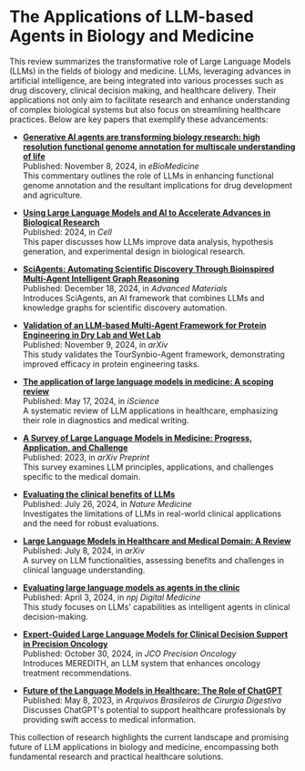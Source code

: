 # The Applications of LLM-based Agents in Biology and Medicine

This review summarizes the transformative role of Large Language Models (LLMs) in the fields of biology and medicine. LLMs, leveraging advances in artificial intelligence, are being integrated into various processes such as drug discovery, clinical decision making, and healthcare delivery. Their applications not only aim to facilitate research and enhance understanding of complex biological systems but also focus on streamlining healthcare practices. Below are key papers that exemplify these advancements:

- **[Generative AI agents are transforming biology research: high resolution functional genome annotation for multiscale understanding of life](https://www.thelancet.com/journals/ebiom/article/PIIS2352-3964(24)00482-1/fulltext)**  
  Published: November 8, 2024, in *eBioMedicine*  
  This commentary outlines the role of LLMs in enhancing functional genome annotation and the resultant implications for drug development and agriculture.

- **[Using Large Language Models and AI to Accelerate Advances in Biological Research](https://www.cell.com/cell/pdf/S0092-8674(24)01070-5.pdf)**  
  Published: 2024, in *Cell*  
  This paper discusses how LLMs improve data analysis, hypothesis generation, and experimental design in biological research.

- **[SciAgents: Automating Scientific Discovery Through Bioinspired Multi-Agent Intelligent Graph Reasoning](https://onlinelibrary.wiley.com/doi/full/10.1002/adma.202413523)**  
  Published: December 18, 2024, in *Advanced Materials*  
  Introduces SciAgents, an AI framework that combines LLMs and knowledge graphs for scientific discovery automation.

- **[Validation of an LLM-based Multi-Agent Framework for Protein Engineering in Dry Lab and Wet Lab](https://arxiv.org/html/2411.06029v1)**  
  Published: November 9, 2024, in *arXiv*  
  This study validates the TourSynbio-Agent framework, demonstrating improved efficacy in protein engineering tasks.

- **[The application of large language models in medicine: A scoping review](https://www.sciencedirect.com/science/article/pii/S2589004224009350)**  
  Published: May 17, 2024, in *iScience*  
  A systematic review of LLM applications in healthcare, emphasizing their role in diagnostics and medical writing.

- **[A Survey of Large Language Models in Medicine: Progress, Application, and Challenge](https://arxiv.org/abs/2311.05112)**  
  Published: 2023, in *arXiv Preprint*  
  This survey examines LLM principles, applications, and challenges specific to the medical domain.

- **[Evaluating the clinical benefits of LLMs](https://doi.org/10.1038/s41591-024-03181-6)**  
  Published: July 26, 2024, in *Nature Medicine*  
  Investigates the limitations of LLMs in real-world clinical applications and the need for robust evaluations.

- **[Large Language Models in Healthcare and Medical Domain: A Review](https://arxiv.org/abs/2401.06775v2)**  
  Published: July 8, 2024, in *arXiv*  
  A survey on LLM functionalities, assessing benefits and challenges in clinical language understanding.

- **[Evaluating large language models as agents in the clinic](https://www.nature.com/articles/s41746-024-01083-y)**  
  Published: April 3, 2024, in *npj Digital Medicine*  
  This study focuses on LLMs’ capabilities as intelligent agents in clinical decision-making.

- **[Expert-Guided Large Language Models for Clinical Decision Support in Precision Oncology](https://ascopubs.org/doi/10.1200/PO-24-00478)**  
  Published: October 30, 2024, in *JCO Precision Oncology*  
  Introduces MEREDITH, an LLM system that enhances oncology treatment recommendations.

- **[Future of the Language Models in Healthcare: The Role of ChatGPT](https://pmc.ncbi.nlm.nih.gov/articles/PMC10168663/)**  
  Published: May 8, 2023, in *Arquivos Brasileiros de Cirurgia Digestiva*  
  Discusses ChatGPT's potential to support healthcare professionals by providing swift access to medical information.

This collection of research highlights the current landscape and promising future of LLM applications in biology and medicine, encompassing both fundamental research and practical healthcare solutions.
